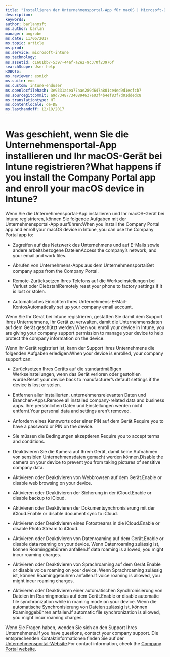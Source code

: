 ```yaml
---
title: "Installieren der Unternehmensportal-App für macOS | Microsoft-Dokumentation"
description: 
keywords: 
author: barlanmsft
ms.author: barlan
manager: angrobe
ms.date: 11/06/2017
ms.topic: article
ms.prod: 
ms.service: microsoft-intune
ms.technology: 
ms.assetid: c1601bb7-5397-44af-a2e2-9c370f23976f
searchScope: User help
ROBOTS: 
ms.reviewer: esmich
ms.suite: ems
ms.custom: intune-enduser
ms.openlocfilehash: 3e9331a4ea77aae289d647a801ce4ed9d1ecfcb7
ms.sourcegitcommit: a9d734877340894637e03f4b4ef83f7d01ddedc8
ms.translationtype: HT
ms.contentlocale: de-DE
ms.lasthandoff: 12/19/2017
---
```

# <a name="what-happens-if-you-install-the-company-portal-app-and-enroll-your-macos-device-in-intune"></a><span data-ttu-id="42c5d-102">Was geschieht, wenn Sie die Unternehmensportal-App installieren und Ihr macOS-Gerät bei Intune registrieren?</span><span class="sxs-lookup"><span data-stu-id="42c5d-102">What happens if you install the Company Portal app and enroll your macOS device in Intune?</span></span>

<span data-ttu-id="42c5d-103">Wenn Sie die Unternehmensportal-App installieren und Ihr macOS-Gerät bei Intune registrieren, können Sie folgende Aufgaben mit der Unternehmensportal-App ausführen:</span><span class="sxs-lookup"><span data-stu-id="42c5d-103">When you install the Company Portal app and enroll your macOS device in Intune, you can use the Company Portal app to:</span></span>

-   <span data-ttu-id="42c5d-104">Zugreifen auf das Netzwerk des Unternehmens und auf E-Mails sowie andere arbeitsbezogene Dateien</span><span class="sxs-lookup"><span data-stu-id="42c5d-104">Access the company’s network, and your email and work files.</span></span>

-   <span data-ttu-id="42c5d-105">Abrufen von Unternehmens-Apps aus dem Unternehmensportal</span><span class="sxs-lookup"><span data-stu-id="42c5d-105">Get company apps from the Company Portal.</span></span>

-   <span data-ttu-id="42c5d-106">Remote-Zurücksetzen Ihres Telefons auf die Werkseinstellungen bei Verlust oder Diebstahl</span><span class="sxs-lookup"><span data-stu-id="42c5d-106">Remotely reset your phone to factory settings if it is lost or stolen.</span></span>

-   <span data-ttu-id="42c5d-107">Automatisches Einrichten Ihres Unternehmens-E-Mail-Kontos</span><span class="sxs-lookup"><span data-stu-id="42c5d-107">Automatically set up your company email account.</span></span>

<span data-ttu-id="42c5d-108">Wenn Sie Ihr Gerät bei Intune registrieren, gestatten Sie damit dem Support Ihres Unternehmens, Ihr Gerät zu verwalten, damit die Unternehmensdaten auf dem Gerät geschützt werden.</span><span class="sxs-lookup"><span data-stu-id="42c5d-108">When you enroll your device in Intune, you are giving your company support permission to manage your device to help protect the company information on the device.</span></span>

<span data-ttu-id="42c5d-109">Wenn Ihr Gerät registriert ist, kann der Support Ihres Unternehmens die folgenden Aufgaben erledigen:</span><span class="sxs-lookup"><span data-stu-id="42c5d-109">When your device is enrolled, your company support can:</span></span>

-   <span data-ttu-id="42c5d-110">Zurücksetzen Ihres Geräts auf die standardmäßigen Werkseinstellungen, wenn das Gerät verloren oder gestohlen wurde.</span><span class="sxs-lookup"><span data-stu-id="42c5d-110">Reset your device back to manufacturer’s default settings if the device is lost or stolen.</span></span>

-   <span data-ttu-id="42c5d-111">Entfernen aller installierten, unternehmensrelevanten Daten und Branchen-Apps.</span><span class="sxs-lookup"><span data-stu-id="42c5d-111">Remove all installed company-related data and business apps.</span></span> <span data-ttu-id="42c5d-112">Ihre persönlichen Daten und Einstellungen werden nicht entfernt.</span><span class="sxs-lookup"><span data-stu-id="42c5d-112">Your personal data and settings aren’t removed.</span></span>

-   <span data-ttu-id="42c5d-113">Anfordern eines Kennworts oder einer PIN auf dem Gerät.</span><span class="sxs-lookup"><span data-stu-id="42c5d-113">Require you to have a password or PIN on the device.</span></span>

-   <span data-ttu-id="42c5d-114">Sie müssen die Bedingungen akzeptieren.</span><span class="sxs-lookup"><span data-stu-id="42c5d-114">Require you to accept terms and conditions.</span></span>

-   <span data-ttu-id="42c5d-115">Deaktivieren Sie die Kamera auf Ihrem Gerät, damit keine Aufnahmen von sensiblen Unternehmensdaten gemacht werden können.</span><span class="sxs-lookup"><span data-stu-id="42c5d-115">Disable the camera on your device to prevent you from taking pictures of sensitive company data.</span></span>

-   <span data-ttu-id="42c5d-116">Aktivieren oder Deaktivieren von Webbrowsen auf dem Gerät.</span><span class="sxs-lookup"><span data-stu-id="42c5d-116">Enable or disable web browsing on your device.</span></span>

-   <span data-ttu-id="42c5d-117">Aktivieren oder Deaktivieren der Sicherung in der iCloud.</span><span class="sxs-lookup"><span data-stu-id="42c5d-117">Enable or disable backup to iCloud.</span></span>

-   <span data-ttu-id="42c5d-118">Aktivieren oder Deaktivieren der Dokumentsynchronisierung mit der iCloud.</span><span class="sxs-lookup"><span data-stu-id="42c5d-118">Enable or disable document sync to iCloud.</span></span>

-   <span data-ttu-id="42c5d-119">Aktivieren oder Deaktivieren eines Fotostreams in die iCloud.</span><span class="sxs-lookup"><span data-stu-id="42c5d-119">Enable or disable Photo Stream to iCloud.</span></span>

-   <span data-ttu-id="42c5d-120">Aktivieren oder Deaktivieren von Datenroaming auf dem Gerät.</span><span class="sxs-lookup"><span data-stu-id="42c5d-120">Enable or disable data roaming on your device.</span></span> <span data-ttu-id="42c5d-121">Wenn Datenroaming zulässig ist, können Roaminggebühren anfallen.</span><span class="sxs-lookup"><span data-stu-id="42c5d-121">If data roaming is allowed, you might incur roaming charges.</span></span>

-   <span data-ttu-id="42c5d-122">Aktivieren oder Deaktivieren von Sprachroaming auf dem Gerät.</span><span class="sxs-lookup"><span data-stu-id="42c5d-122">Enable or disable voice roaming on your device.</span></span> <span data-ttu-id="42c5d-123">Wenn Sprachroaming zulässig ist, können Roaminggebühren anfallen.</span><span class="sxs-lookup"><span data-stu-id="42c5d-123">If voice roaming is allowed, you might incur roaming charges.</span></span>

-   <span data-ttu-id="42c5d-124">Aktivieren oder Deaktivieren einer automatischen Synchronisierung von Dateien im Roamingmodus auf dem Gerät.</span><span class="sxs-lookup"><span data-stu-id="42c5d-124">Enable or disable automatic file synchronization while in roaming mode on your device.</span></span> <span data-ttu-id="42c5d-125">Wenn die automatische Synchronisierung von Dateien zulässig ist, können Roaminggebühren anfallen.</span><span class="sxs-lookup"><span data-stu-id="42c5d-125">If automatic file synchronization is allowed, you might incur roaming charges.</span></span>

<span data-ttu-id="42c5d-126">Wenn Sie Fragen haben, wenden Sie sich an den Support Ihres Unternehmens.</span><span class="sxs-lookup"><span data-stu-id="42c5d-126">If you have questions, contact your company support.</span></span> <span data-ttu-id="42c5d-127">Die entsprechenden Kontaktinformationen finden Sie auf der [Unternehmensportal-Website](https://portal.manage.microsoft.com#HelpDeskDialog).</span><span class="sxs-lookup"><span data-stu-id="42c5d-127">For contact information, check the [Company Portal website](https://portal.manage.microsoft.com#HelpDeskDialog).</span></span>
